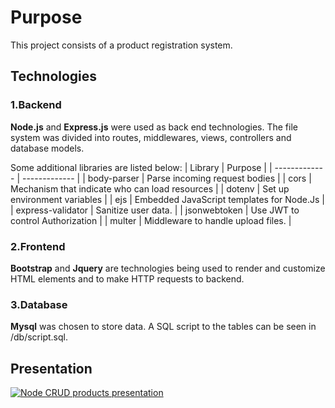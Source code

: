 # Purpose
This project consists of a product registration system.

## Technologies

### 1.Backend
**Node.js** and **Express.js** were used as back end technologies. The file system was divided into routes, middlewares, views, controllers and database models.

Some additional libraries are listed below:
| Library  | Purpose |
| ------------- | ------------- |
| body-parser  | Parse incoming request bodies  |
| cors  | Mechanism that indicate who can load resources  |
| dotenv  | Set up environment variables  |
| ejs  | Embedded JavaScript templates for Node.Js  |
| express-validator  | Sanitize user data.  |
| jsonwebtoken  | Use JWT to control Authorization  |
| multer  | Middleware to handle upload files.  |

### 2.Frontend
**Bootstrap** and **Jquery** are technologies being used to render and customize HTML elements and to make HTTP requests to backend.

### 3.Database
**Mysql** was chosen to store data. A SQL script to the tables can be seen in /db/script.sql.

## Presentation
[![Node CRUD products presentation](http://img.youtube.com/vi/6IB4-1hn7qk/0.jpg)](http://www.youtube.com/watch?v=6IB4-1hn7qk "")
